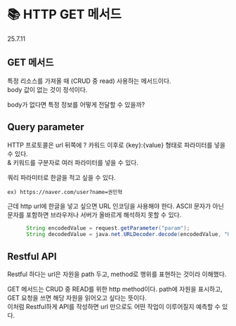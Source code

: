 # 📚 HTTP GET 메서드

25.7.11

## GET 메서드 
특정 리소스를 가져올 때 (CRUD 중 read) 사용하는 메서드이다. </br>
body 값이 없는 것이 정석이다. </br>

body가 없다면 특정 정보를 어떻게 전달할 수 있을까? </br>

## Query parameter
HTTP 프로토콜은 url 뒤쪽에 ? 카워드 이후로 {key}:{value} 형태로 파라미터를 넣을 수 있다. </br>
& 키워드를 구분자로 여러 파라미터를 넣을 수 있다. 

쿼리 파라미터로 한글을 적고 싶을 수 있다. 
```text
ex) https://naver.com/user?name=권민혁
```
근데 http url에 한글을 넣고 싶으면 URL 인코딩을 사용해야 한다. 
ASCII 문자가 아닌 문자를 포함하면 브라우저나 서버가 올바르게 해석하지 못할 수 있다. 

```java
      String encodedValue = request.getParameter("param");
      String decodedValue = java.net.URLDecoder.decode(encodedValue, "UTF-8");
```

## Restful API
Restful 하다는 url은 자원을 path 두고, method로 행위를 표현하는 것이라 이해했다. 

GET 메서드는 CRUD 중 READ를 위한 http method이다. path에 자원을 표시하고, GET 요청을 쓰면 해당 자원을 읽어오고 싶다는 뜻이다. </br>
이처럼 Restful하게 API를 작성하면 url 만으로도 어떤 작업이 이루어질지 예측할 수 있다. 

